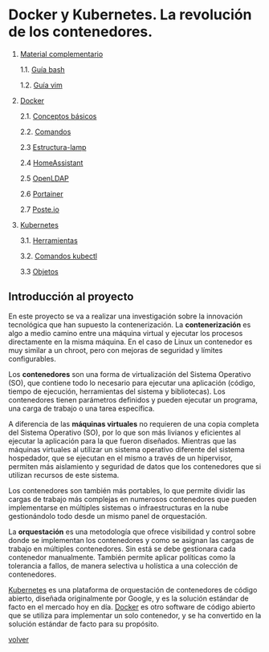 # Docker y Kubernetes. La revolución de los contenedores. 

1. [Material complementario](./Material_complementario/)

    1.1. [Guía bash](./Material_complementario/bash.md)

    1.2. [Guía vim](./Material_complementario/vim.md)
 
2. [Docker](./Docker/)

    2.1. [Conceptos básicos](./Docker/Conceptos.md)
    
    2.2. [Comandos](./Docker/comandos.md)

    2.3 [Estructura-lamp](./Docker/LAMP/)

    2.4 [HomeAssistant](./Docker/homeassistant/)

    2.5 [OpenLDAP](./Docker/openldap/)

    2.6 [Portainer](./Docker/portainer/)

    2.7 [Poste.io](./Docker/poste.io/)

3. [Kubernetes](./Kubernetes/)

    3.1. [Herramientas](./Kubernetes/Herramientas.md)

    3.2. [Comandos kubectl](./Kubernetes/Comandos_kubectl.md)

    3.3 [Objetos](./Kubernetes/Objetos.md)

## Introducción al proyecto

En este proyecto se va a realizar una investigación sobre la innovación tecnológica que han supuesto la contenerización. La **contenerización** es algo a medio camino entre una máquina virtual y ejecutar los procesos directamente en la misma máquina. En el caso de Linux un contenedor es muy similar a un chroot, pero con mejoras de seguridad y límites configurables. 

Los **contenedores** son una forma de virtualización del Sistema Operativo (SO), que contiene todo lo necesario para ejecutar una aplicación (código, tiempo de ejecución, herramientas del sistema y bibliotecas). Los contenedores tienen parámetros definidos y pueden ejecutar un programa, una carga de trabajo o una tarea específica. 

A diferencia de las **máquinas virtuales** no requieren de una copia completa del Sistema Operativo (SO), por lo que son más livianos y eficientes al ejecutar la aplicación para la que fueron diseñados. Mientras que las máquinas virtuales al utilizar un sistema operativo diferente del sistema hospedador, que se ejecutan en el mismo a través de un hipervisor, permiten más aislamiento y seguridad de datos que los contenedores que si utilizan recursos de este sistema. 

Los contenedores son también más portables, lo que permite dividir las cargas de trabajo más complejas en numerosos contenedores que pueden implementarse en múltiples sistemas o infraestructuras en la nube gestionándolo todo desde un mismo panel de orquestación.

La **orquestación** es una metodología que ofrece visibilidad y control sobre donde se implementan los contenedores y como se asignan las cargas de trabajo en múltiples contenedores. Sin está se debe gestionara cada contenedor manualmente. También permite aplicar políticas como la tolerancia a fallos, de manera selectiva u holística a una colección de contenedores.

[Kubernetes](./Kubernetes/) es una plataforma de orquestación de contenedores de código abierto, diseñada originalmente por Google, y es la solución estándar de facto en el mercado hoy en día. [Docker](./Docker/) es otro software de código abierto que se utiliza para implementar un solo contenedor, y se ha convertido en la solución estándar de facto para su propósito.

[volver](./index.md)
    